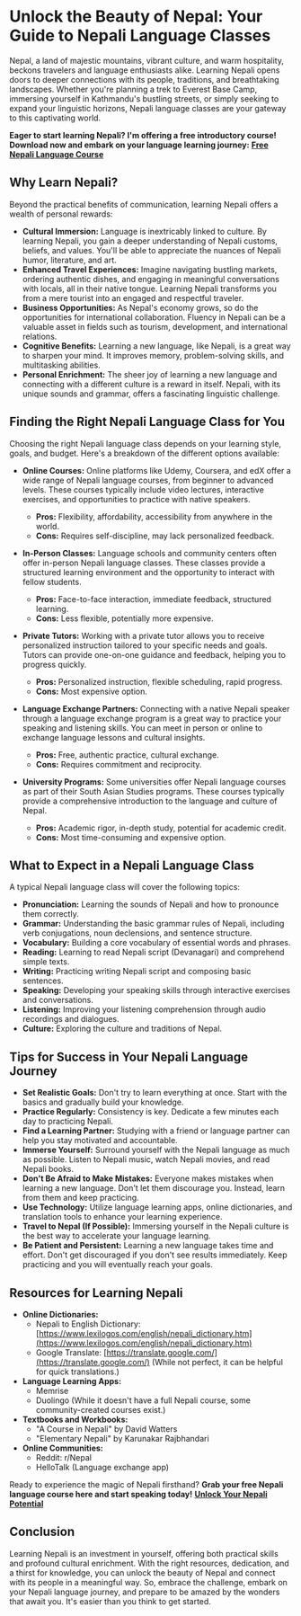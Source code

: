 # Unlock the Beauty of Nepal: Your Guide to Nepali Language Classes

Nepal, a land of majestic mountains, vibrant culture, and warm hospitality, beckons travelers and language enthusiasts alike. Learning Nepali opens doors to deeper connections with its people, traditions, and breathtaking landscapes. Whether you're planning a trek to Everest Base Camp, immersing yourself in Kathmandu's bustling streets, or simply seeking to expand your linguistic horizons, Nepali language classes are your gateway to this captivating world.

**Eager to start learning Nepali? I'm offering a free introductory course! Download now and embark on your language learning journey:** [**Free Nepali Language Course**](https://udemywork.com/nepali-language-classes)

## Why Learn Nepali?

Beyond the practical benefits of communication, learning Nepali offers a wealth of personal rewards:

*   **Cultural Immersion:** Language is inextricably linked to culture. By learning Nepali, you gain a deeper understanding of Nepali customs, beliefs, and values. You'll be able to appreciate the nuances of Nepali humor, literature, and art.
*   **Enhanced Travel Experiences:** Imagine navigating bustling markets, ordering authentic dishes, and engaging in meaningful conversations with locals, all in their native tongue. Learning Nepali transforms you from a mere tourist into an engaged and respectful traveler.
*   **Business Opportunities:** As Nepal's economy grows, so do the opportunities for international collaboration. Fluency in Nepali can be a valuable asset in fields such as tourism, development, and international relations.
*   **Cognitive Benefits:** Learning a new language, like Nepali, is a great way to sharpen your mind. It improves memory, problem-solving skills, and multitasking abilities.
*   **Personal Enrichment:** The sheer joy of learning a new language and connecting with a different culture is a reward in itself. Nepali, with its unique sounds and grammar, offers a fascinating linguistic challenge.

## Finding the Right Nepali Language Class for You

Choosing the right Nepali language class depends on your learning style, goals, and budget. Here's a breakdown of the different options available:

*   **Online Courses:** Online platforms like Udemy, Coursera, and edX offer a wide range of Nepali language courses, from beginner to advanced levels. These courses typically include video lectures, interactive exercises, and opportunities to practice with native speakers.
    *   **Pros:** Flexibility, affordability, accessibility from anywhere in the world.
    *   **Cons:** Requires self-discipline, may lack personalized feedback.

*   **In-Person Classes:** Language schools and community centers often offer in-person Nepali language classes. These classes provide a structured learning environment and the opportunity to interact with fellow students.
    *   **Pros:** Face-to-face interaction, immediate feedback, structured learning.
    *   **Cons:** Less flexible, potentially more expensive.

*   **Private Tutors:** Working with a private tutor allows you to receive personalized instruction tailored to your specific needs and goals. Tutors can provide one-on-one guidance and feedback, helping you to progress quickly.
    *   **Pros:** Personalized instruction, flexible scheduling, rapid progress.
    *   **Cons:** Most expensive option.

*   **Language Exchange Partners:** Connecting with a native Nepali speaker through a language exchange program is a great way to practice your speaking and listening skills. You can meet in person or online to exchange language lessons and cultural insights.
    *   **Pros:** Free, authentic practice, cultural exchange.
    *   **Cons:** Requires commitment and reciprocity.

*   **University Programs:** Some universities offer Nepali language courses as part of their South Asian Studies programs. These courses typically provide a comprehensive introduction to the language and culture of Nepal.
    *   **Pros:** Academic rigor, in-depth study, potential for academic credit.
    *   **Cons:** Most time-consuming and expensive option.

## What to Expect in a Nepali Language Class

A typical Nepali language class will cover the following topics:

*   **Pronunciation:** Learning the sounds of Nepali and how to pronounce them correctly.
*   **Grammar:** Understanding the basic grammar rules of Nepali, including verb conjugations, noun declensions, and sentence structure.
*   **Vocabulary:** Building a core vocabulary of essential words and phrases.
*   **Reading:** Learning to read Nepali script (Devanagari) and comprehend simple texts.
*   **Writing:** Practicing writing Nepali script and composing basic sentences.
*   **Speaking:** Developing your speaking skills through interactive exercises and conversations.
*   **Listening:** Improving your listening comprehension through audio recordings and dialogues.
*   **Culture:** Exploring the culture and traditions of Nepal.

## Tips for Success in Your Nepali Language Journey

*   **Set Realistic Goals:** Don't try to learn everything at once. Start with the basics and gradually build your knowledge.
*   **Practice Regularly:** Consistency is key. Dedicate a few minutes each day to practicing Nepali.
*   **Find a Learning Partner:** Studying with a friend or language partner can help you stay motivated and accountable.
*   **Immerse Yourself:** Surround yourself with the Nepali language as much as possible. Listen to Nepali music, watch Nepali movies, and read Nepali books.
*   **Don't Be Afraid to Make Mistakes:** Everyone makes mistakes when learning a new language. Don't let them discourage you. Instead, learn from them and keep practicing.
*   **Use Technology:** Utilize language learning apps, online dictionaries, and translation tools to enhance your learning experience.
*   **Travel to Nepal (If Possible):** Immersing yourself in the Nepali culture is the best way to accelerate your language learning.
*   **Be Patient and Persistent:** Learning a new language takes time and effort. Don't get discouraged if you don't see results immediately. Keep practicing and you will eventually reach your goals.

## Resources for Learning Nepali

*   **Online Dictionaries:**
    *   Nepali to English Dictionary: [https://www.lexilogos.com/english/nepali_dictionary.htm](https://www.lexilogos.com/english/nepali_dictionary.htm)
    *   Google Translate: [https://translate.google.com/](https://translate.google.com/) (While not perfect, it can be helpful for quick translations.)
*   **Language Learning Apps:**
    *   Memrise
    *   Duolingo (While it doesn't have a full Nepali course, some community-created courses exist.)
*   **Textbooks and Workbooks:**
    *   "A Course in Nepali" by David Watters
    *   "Elementary Nepali" by Karunakar Rajbhandari
*   **Online Communities:**
    *   Reddit: r/Nepal
    *   HelloTalk (Language exchange app)

Ready to experience the magic of Nepali firsthand? **Grab your free Nepali language course here and start speaking today!** [**Unlock Your Nepali Potential**](https://udemywork.com/nepali-language-classes)

## Conclusion

Learning Nepali is an investment in yourself, offering both practical skills and profound cultural enrichment. With the right resources, dedication, and a thirst for knowledge, you can unlock the beauty of Nepal and connect with its people in a meaningful way. So, embrace the challenge, embark on your Nepali language journey, and prepare to be amazed by the wonders that await you. It's easier than you think to get started.
